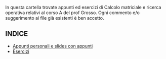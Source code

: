 In questa cartella trovate appunti ed esercizi di Calcolo matriciale e ricerca operativa relativi al corso A del prof Grosso.
Ogni commento e/o suggerimento ai file già esistenti è ben accetto.

## INDICE
- [Appunti personali e slides con appunti](https://github.com/Corso-A-2022-2023/Elena/tree/main/CalcoloMatriciale_RicercaOperativa/APPUNTI)
- [Esercizi](https://github.com/Corso-A-2022-2023/Elena/tree/main/CalcoloMatriciale_RicercaOperativa/ESERCIZI)